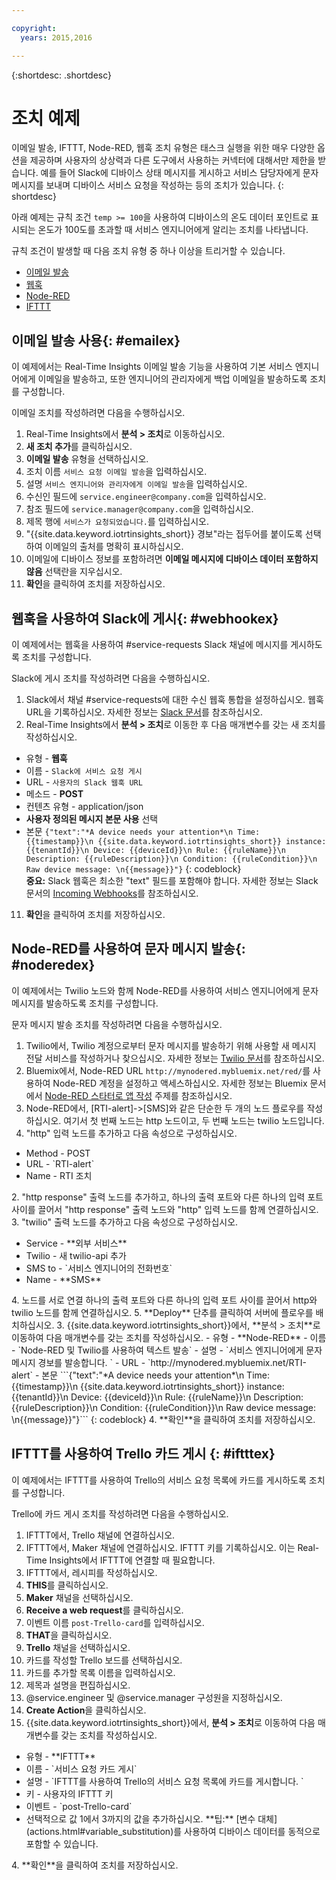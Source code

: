 ```yaml
---

copyright:
  years: 2015,2016

---
```


{:shortdesc: .shortdesc}

# 조치 예제

이메일 발송, IFTTT, Node-RED, 웹훅 조치 유형은 태스크 실행을 위한 매우 다양한 옵션을 제공하며 사용자의 상상력과 다른 도구에서 사용하는 커넥터에 대해서만 제한을 받습니다. 예를 들어 Slack에 디바이스 상태 메시지를 게시하고 서비스 담당자에게 문자 메시지를 보내며 디바이스 서비스 요청을 작성하는 등의 조치가 있습니다.
{: shortdesc}

아래 예제는 규칙 조건 `temp >= 100`을 사용하여 디바이스의 온도 데이터 포인트로 표시되는 온도가 100도를 초과할 때 서비스 엔지니어에게 알리는 조치를 나타냅니다.


규칙 조건이 발생할 때 다음 조치 유형 중 하나 이상을 트리거할 수 있습니다.  
 - [이메일 발송](#emailex "이메일 발송")
 - [웹훅](#webhookex "웹훅")
 - [Node-RED](#noderedex "Node-RED")
 - [IFTTT](#iftttex "IFTTT")

## 이메일 발송 사용{: #emailex}
이 예제에서는 Real-Time Insights 이메일 발송 기능을 사용하여 기본 서비스 엔지니어에게 이메일을 발송하고, 또한 엔지니어의 관리자에게 백업 이메일을 발송하도록 조치를 구성합니다.

이메일 조치를 작성하려면 다음을 수행하십시오.
1. Real-Time Insights에서 **분석 > 조치**로 이동하십시오.
2. **새 조치 추가**를 클릭하십시오.
3. **이메일 발송** 유형을 선택하십시오.
4. 조치 이름 `서비스 요청 이메일 발송`을 입력하십시오.
5. 설명 `서비스 엔지니어와 관리자에게 이메일 발송`을 입력하십시오.
6. 수신인 필드에 `service.engineer@company.com`을 입력하십시오.
7. 참조 필드에 `service.manager@company.com`을 입력하십시오.
8. 제목 행에 `서비스가 요청되었습니다.`를 입력하십시오.
9. "{{site.data.keyword.iotrtinsights_short}} 경보"라는 접두어를 붙이도록 선택하여 이메일의 출처를 명확히 표시하십시오.
10. 이메일에 디바이스 정보를 포함하려면 **이메일 메시지에 디바이스 데이터 포함하지 않음** 선택란을 지우십시오.
11. **확인**을 클릭하여 조치를 저장하십시오.   




## 웹훅을 사용하여 Slack에 게시{: #webhookex}

이 예제에서는 웹훅을 사용하여 #service-requests Slack 채널에 메시지를 게시하도록 조치를 구성합니다.

Slack에 게시 조치를 작성하려면 다음을 수행하십시오.
1. Slack에서 채널 #service-requests에 대한 수신 웹훅 통합을 설정하십시오. 웹훅 URL을 기록하십시오. 자세한 정보는 [Slack 문서](https://api.slack.com/incoming-webhooks)를 참조하십시오.
2. Real-Time Insights에서 **분석 > 조치**로 이동한 후 다음 매개변수를 갖는 새 조치를 작성하십시오.
 - 유형 - **웹훅**
 - 이름 - `Slack에 서비스 요청 게시`
 - URL - `사용자의 Slack 웹훅 URL`
 - 메소드 - **POST**
 - 컨텐츠 유형 - application/json
 - **사용자 정의된 메시지 본문 사용** 선택
 - 본문
 ```{"text":"*A device needs your attention*\n Time: {{timestamp}}\n {{site.data.keyword.iotrtinsights_short}} instance: {{tenantId}}\n Device: {{deviceId}}\n Rule: {{ruleName}}\n Description: {{ruleDescription}}\n Condition: {{ruleCondition}}\n Raw device message: \n{{message}}"}```
 {: codeblock}  
 **중요:** Slack 웹훅은 최소한 "text" 필드를 포함해야 합니다. 자세한 정보는 Slack 문서의 [Incoming Webhooks](https://api.slack.com/incoming-webhooks "Slack 문서")를 참조하십시오. 
11. **확인**을 클릭하여 조치를 저장하십시오.

## Node-RED를 사용하여 문자 메시지 발송{: #noderedex}

이 예제에서는 Twilio 노드와 함께 Node-RED를 사용하여 서비스 엔지니어에게 문자 메시지를 발송하도록 조치를 구성합니다.

문자 메시지 발송 조치를 작성하려면 다음을 수행하십시오.
1. Twilio에서, Twilio 계정으로부터 문자 메시지를 발송하기 위해 사용할 새 메시지 전달 서비스를 작성하거나 찾으십시오. 자세한 정보는 [Twilio 문서](https://www.twilio.com/help)를 참조하십시오.
1. Bluemix에서, Node-RED URL `http://mynodered.mybluemix.net/red/`를 사용하여 Node-RED 계정을 설정하고 액세스하십시오. 자세한 정보는 Bluemix 문서에서 [Node-RED 스타터로 앱 작성](https://www.ng.bluemix.net/docs/starters/Node-RED/nodered.html) 주제를 참조하십시오.
2. Node-RED에서, [RTI-alert]->[SMS]와 같은 단순한 두 개의 노드 플로우를 작성하십시오.
여기서 첫 번째 노드는 http 노드이고, 두 번째 노드는 twilio 노드입니다.
 1. "http" 입력 노드를 추가하고 다음 속성으로 구성하십시오.
  <ul>
  <li>Method - POST</li>
  <li>URL - `RTI-alert`</li>
  <li>Name - RTI 조치</li>
  </ul>
  2. "http response" 출력 노드를 추가하고, 하나의 출력 포트와 다른 하나의 입력 포트 사이를 끌어서 "http response" 출력 노드와 "http" 입력 노드를 함께 연결하십시오.
  3. "twilio" 출력 노드를 추가하고 다음 속성으로 구성하십시오.
  <ul>
  <li>Service - **외부 서비스**</li>
  <li>Twilio - 새 twilio-api 추가</li>
  <li>SMS to - `서비스 엔지니어의 전화번호`</li>
  <li>Name - **SMS**</li>
  </ul>
  4. 노드를 서로 연결
  하나의 출력 포트와 다른 하나의 입력 포트 사이를 끌어서 http와 twilio 노드를 함께 연결하십시오.
  5. **Deploy** 단추를 클릭하여 서버에 플로우를 배치하십시오.
3. {{site.data.keyword.iotrtinsights_short}}에서, **분석 > 조치**로 이동하여 다음 매개변수를 갖는 조치를 작성하십시오.
 - 유형 - **Node-RED**
 - 이름 - `Node-RED 및 Twilio를 사용하여 텍스트 발송`
 - 설명 - `서비스 엔지니어에게 문자 메시지 경보를 발송합니다. `
 - URL - `http://mynodered.mybluemix.net/RTI-alert`
 - 본문
 ```{"text":"*A device needs your attention*\n Time: {{timestamp}}\n {{site.data.keyword.iotrtinsights_short}} instance: {{tenantId}}\n Device: {{deviceId}}\n Rule: {{ruleName}}\n Description: {{ruleDescription}}\n Condition: {{ruleCondition}}\n Raw device message: \n{{message}}"}```
 {: codeblock}
4. **확인**을 클릭하여 조치를 저장하십시오.

## IFTTT를 사용하여 Trello 카드 게시 {: #iftttex}

이 예제에서는 IFTTT를 사용하여 Trello의 서비스 요청 목록에 카드를 게시하도록 조치를 구성합니다.

Trello에 카드 게시 조치를 작성하려면 다음을 수행하십시오.
1.	IFTTT에서, Trello 채널에 연결하십시오.
2.	IFTTT에서, Maker 채널에 연결하십시오. IFTTT 키를 기록하십시오. 이는 Real-Time Insights에서 IFTTT에 연결할 때 필요합니다.
5.	IFTTT에서, 레시피를 작성하십시오.
 1. **THIS**를 클릭하십시오.
 2. **Maker** 채널을 선택하십시오.  
 2. **Receive a web request**를 클릭하십시오.
 3. 이벤트 이름 `post-Trello-card`를 입력하십시오.
 4. **THAT**을 클릭하십시오.
 5. **Trello** 채널을 선택하십시오.
 6. 카드를 작성할 Trello 보드를 선택하십시오.
 7. 카드를 추가할 목록 이름을 입력하십시오.
 8. 제목과 설명을 편집하십시오.
 9. @service.engineer 및 @service.manager 구성원을 지정하십시오.
 8. **Create Action**을 클릭하십시오.   
3. {{site.data.keyword.iotrtinsights_short}}에서, **분석 > 조치**로 이동하여 다음 매개변수를 갖는 조치를 작성하십시오.
<ul>
<li>유형 - **IFTTT**</li>
<li>이름 - `서비스 요청 카드 게시`</li>
<li>설명 - `IFTTT를 사용하여 Trello의 서비스 요청 목록에 카드를 게시합니다. `</li>
<li>키 - 사용자의 IFTTT 키</li>
<li>이벤트 - `post-Trello-card`</li>
<li>선택적으로 값 1에서 3까지의 값을 추가하십시오. **팁:**  [변수 대체](actions.html#variable_substitution)를 사용하여 디바이스 데이터를 동적으로 포함할 수 있습니다.</li>
</ul>
4. **확인**을 클릭하여 조치를 저장하십시오.
